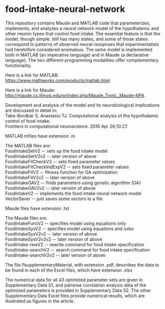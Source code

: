 # food-intake-neural-network
This repository contains Maude and MATLAB code that parameterizes, implements, and analyzes a neural network model of the hypothalamic and other neuron types that control food intake. The essential feature is that the model, though simple, still has many states, and some of those states correspond to patterns of observed neural resopnses that experimentalists had heretofore considered anomalous. The same model is implemented both in MATLAB (an imperative language) and in Maude (a declarative language). The two different programming modalities offer complementary functionality.   

Here is a link for MATLAB:
https://www.mathworks.com/products/matlab.html

Here is a link for Maude:
http://maude.cs.illinois.edu/w/index.php/Maude_Tools:_Maude-NPA

Development and analysis of the model and its neurobiological implications are discussed in detail in:  
Tabe-Bordbar S, Anastasio TJ. Computational analysis of the hypothalamic control of food intake.  
Frontiers in computational neuroscience. 2016 Apr 26;10:27.

MATLAB mfiles have extension .m

The MATLAB files are:  
FoodIntakeSetV2 -- sets up the food intake model  
FoodIntakeSetV2v2 -- later version of above  
FoodIntakeFitCheckV2 -- sets fixed parameter values  
FoodIntakeFitCheckIndExpV2 -- sets fixed parameter values  
FoodIntakeFitV2 -- fitness function for GA optimization  
FoodIntakeFitV2v2 -- later version of above  
FoodIntakeGAV2 -- finds  parameters using genetic algorithm (GA)  
FoodIntakeGAV2v2 -- later version of above  
FoodIntakeV2 -- implements the food intake neural network model  
VectorSaver -- just saves some vectors to a file  

Maude files have extension .txt  

The Maude files are:  
FoodIntakeFuncV2 -- specifies model using equaitons only  
FoodIntakeSysV2 -- specifies model using equaitons and rules  
FoodIntakeSysV2v2 -- later version of above  
FoodIntakeSysV2v2v2 -- later version of above  
FoodIntake-rewV2 -- rewrite command for food intake specification  
FoodIntake-searchV2 -- search command for food intake specification  
FoodIntake-searchV2v2 -- later version of above  

The file fIsupplementaryMaterial, with extension .pdf, describes the data to be found in each of the Excel files, which have extension .xlsx  

The numerical data for all 43 optimized parameter sets are given in Supplementary Data S1, and pairwise correlation analysis data of the optimized parameters is provided in Supplementary Data S2. The other Supplementary Data Excel files provide numerical results, which are illustrated as figures in the article. 




 

